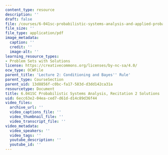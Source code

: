 ```yaml
---
content_type: resource
description: ''
draft: false
file: /courses/6-041sc-probabilistic-systems-analysis-and-applied-probability-fall-2013/6ecc63e204eaced7d61dd14c89d36f44_MIT6_041SCF13_rec02_sol.pdf
file_size: ''
file_type: application/pdf
image_metadata:
  caption: ''
  credit: ''
  image-alt: ''
learning_resource_types:
- Problem Sets with Solutions
license: https://creativecommons.org/licenses/by-nc-sa/4.0/
ocw_type: OCWFile
parent_title: 'Lecture 2: Conditioning and Bayes'' Rule'
parent_type: CourseSection
parent_uid: 13d8856f-c0bc-fa17-583d-d3dd142ca31a
resourcetype: Document
title: 6.041SC Probabilistic Systems Analysis, Recitation 2 Solutions
uid: 6ecc63e2-04ea-ced7-d61d-d14c89d36f44
video_files:
  archive_url: ''
  video_captions_file: ''
  video_thumbnail_file: ''
  video_transcript_file: ''
video_metadata:
  video_speakers: ''
  video_tags: ''
  youtube_description: ''
  youtube_id: ''
---
```

